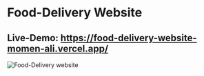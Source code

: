 # Food-Delivery Website
## Live-Demo: https://food-delivery-website-momen-ali.vercel.app/

![Food-Delivery website](https://i.ibb.co/XJRCrXs/food-website.png)
